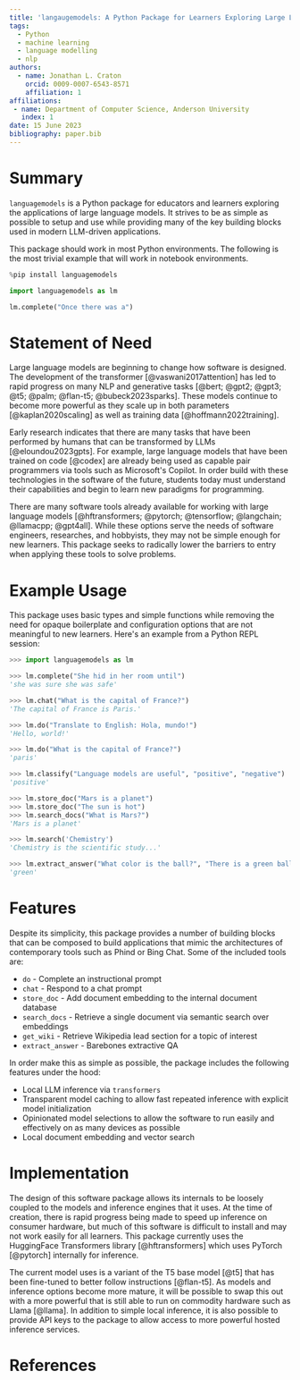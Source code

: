 ```yaml
---
title: 'langaugemodels: A Python Package for Learners Exploring Large Language Models'
tags:
  - Python
  - machine learning
  - language modelling
  - nlp
authors:
  - name: Jonathan L. Craton
    orcid: 0009-0007-6543-8571
    affiliation: 1
affiliations:
 - name: Department of Computer Science, Anderson University
   index: 1
date: 15 June 2023
bibliography: paper.bib
---
```


# Summary

`languagemodels` is a Python package for educators and learners exploring the applications of large language models. It strives to be as simple as possible to setup and use while providing many of the key building blocks used in modern LLM-driven applications.

This package should work in most Python environments. The following is the most trivial example that will work in notebook environments.

```python
%pip install languagemodels

import languagemodels as lm

lm.complete("Once there was a")
```

# Statement of Need

Large language models are beginning to change how software is designed. The development of the transformer [@vaswani2017attention] has led to rapid progress on many NLP and generative tasks [@bert; @gpt2; @gpt3; @t5; @palm; @flan-t5; @bubeck2023sparks]. These models continue to become more powerful as they scale up in both parameters [@kaplan2020scaling] as well as training data [@hoffmann2022training].

Early research indicates that there are many tasks that have been performed by humans that can be transformed by LLMs [@eloundou2023gpts]. For example, large language models that have been trained on code [@codex] are already being used as capable pair programmers via tools such as Microsoft's Copilot. In order build with these technologies in the software of the future, students today must understand their capabilities and begin to learn new paradigms for programming.

There are many software tools already available for working with large language models [@hftransformers; @pytorch; @tensorflow; @langchain; @llamacpp; @gpt4all]. While these options serve the needs of software engineers, researches, and hobbyists, they may not be simple enough for new learners. This package seeks to radically lower the barriers to entry when applying these tools to solve problems.

# Example Usage

This package uses basic types and simple functions while removing the need for opaque boilerplate and configuration options that are not meaningful to new learners. Here's an example from a Python REPL session:

```python
>>> import languagemodels as lm

>>> lm.complete("She hid in her room until")
'she was sure she was safe'

>>> lm.chat("What is the capital of France?")
'The capital of France is Paris.'

>>> lm.do("Translate to English: Hola, mundo!")
'Hello, world!'

>>> lm.do("What is the capital of France?")
'paris'

>>> lm.classify("Language models are useful", "positive", "negative")
'positive'

>>> lm.store_doc("Mars is a planet")
>>> lm.store_doc("The sun is hot")
>>> lm.search_docs("What is Mars?")
'Mars is a planet'

>>> lm.search('Chemistry')
'Chemistry is the scientific study...'

>>> lm.extract_answer("What color is the ball?", "There is a green ball and a red box")
'green'
```

# Features

Despite its simplicity, this package provides a number of building blocks that can be composed to build applications that mimic the architectures of contemporary tools such as Phind or Bing Chat. Some of the included tools are:

- `do` - Complete an instructional prompt
- `chat` - Respond to a chat prompt
- `store_doc` - Add document embedding to the internal document database
- `search_docs` - Retrieve a single document via semantic search over embeddings
- `get_wiki` - Retrieve Wikipedia lead section for a topic of interest
- `extract_answer` - Barebones extractive QA

In order make this as simple as possible, the package includes the following features under the hood:

- Local LLM inference via `transformers`
- Transparent model caching to allow fast repeated inference with explicit model initialization
- Opinionated model selections to allow the software to run easily and effectively on as many devices as possible
- Local document embedding and vector search

# Implementation

The design of this software package allows its internals to be loosely coupled to the models and inference engines that it uses. At the time of creation, there is rapid progress being made to speed up inference on consumer hardware, but much of this software is difficult to install and may not work easily for all learners.
This package currently uses the HuggingFace Transformers library [@hftransformers] which uses PyTorch [@pytorch] internally for inference.

The current model uses is a variant of the T5 base model [@t5] that has been fine-tuned to better follow instructions [@flan-t5]. As models and inference options become more mature, it will be possible to swap this out with a more powerful that is still able to run on commodity hardware such as Llama [@llama]. In addition to simple local inference, it is also possible to provide API keys to the package to allow access to more powerful hosted inference services.

# References